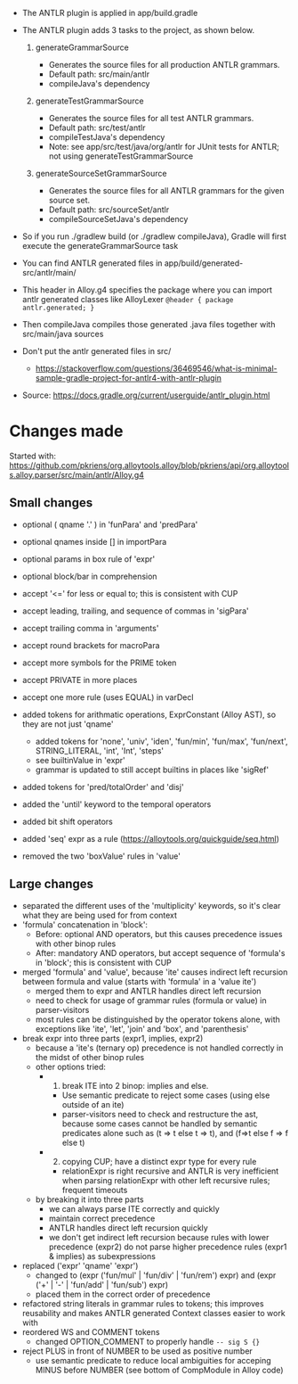 - The ANTLR plugin is applied in app/build.gradle
- The ANTLR plugin adds 3 tasks to the project, as shown below.
    1) generateGrammarSource 
        - Generates the source files for all production ANTLR grammars.
        - Default path: src/main/antlr 
        - compileJava's dependency

    2) generateTestGrammarSource
        - Generates the source files for all test ANTLR grammars.
        - Default path: src/test/antlr
        - compileTestJava's dependency
        - Note: see app/src/test/java/org/antlr for JUnit tests for ANTLR; not using generateTestGrammarSource

    3) generateSourceSetGrammarSource
        - Generates the source files for all ANTLR grammars for the given source set.
        - Default path: src/sourceSet/antlr
        - compileSourceSetJava's dependency
- So if you run ./gradlew build (or ./gradlew compileJava), Gradle will first execute the generateGrammarSource task
- You can find ANTLR generated files in app/build/generated-src/antlr/main/
- This header in Alloy.g4 specifies the package where you can import antlr generated classes like AlloyLexer
    `
    @header {
        package antlr.generated;
    }
    `
- Then compileJava compiles those generated .java files together with src/main/java sources
- Don't put the antlr generated files in src/
    - https://stackoverflow.com/questions/36469546/what-is-minimal-sample-gradle-project-for-antlr4-with-antlr-plugin

- Source: https://docs.gradle.org/current/userguide/antlr_plugin.html

# Changes made 
Started with: https://github.com/pkriens/org.alloytools.alloy/blob/pkriens/api/org.alloytools.alloy.parser/src/main/antlr/Alloy.g4

## Small changes
- optional ( qname '.' ) in 'funPara' and 'predPara'
- optional qnames inside [] in importPara
- optional params in box rule of 'expr'
- optional block/bar in comprehension

- accept '<=' for less or equal to; this is consistent with CUP
- accept leading, trailing, and sequence of commas in 'sigPara' 
- accept trailing comma in 'arguments'
- accept round brackets for macroPara
- accept more symbols for the PRIME token
- accept PRIVATE in more places
- accept one more rule (uses EQUAL) in varDecl

- added tokens for arithmatic operations, ExprConstant (Alloy AST), so they are not just 'qname'
    - added tokens for 'none', 'univ', 'iden', 'fun/min', 'fun/max', 'fun/next', STRING_LITERAL,
                    'int', 'Int', 'steps'
    - see builtinValue in 'expr'
    - grammar is updated to still accept builtins in places like 'sigRef'
- added tokens for 'pred/totalOrder' and 'disj'
- added the 'until' keyword to the temporal operators
- added bit shift operators
- added 'seq' expr as a rule (https://alloytools.org/quickguide/seq.html)

- removed the two 'boxValue' rules in 'value'

## Large changes
- separated the different uses of the 'multiplicity' keywords, so it's clear what they are being used for from context
- 'formula' concatenation in 'block': 
    - Before: optional AND operators, but this causes precedence issues with other binop rules
    - After: mandatory AND operators, but accept sequence of 'formula's in 'block'; this is consistent with CUP
- merged 'formula' and 'value', because 'ite' causes indirect left recursion between formula and value (starts with 'formula' in a 'value ite')
    - merged them to expr and ANTLR handles direct left recursion
    - need to check for usage of grammar rules (formula or value) in parser-visitors
    - most rules can be distinguished by the operator tokens alone, with exceptions like 'ite', 'let', 'join' and 'box', and 'parenthesis'
- break expr into three parts (expr1, implies, expr2)
    - because a 'ite's (ternary op) precedence is not handled correctly in the midst of other binop rules
    - other options tried:
        - 1) break ITE into 2 binop: implies and else. 
            - Use semantic predicate to reject some cases (using else outside of an ite)
            - parser-visitors need to check and restructure the ast, because some cases cannot be handled by semantic predicates alone
                such as (t => t else t => t), and (f=>t else f => f else t)
        - 2) copying CUP; have a distinct expr type for every rule
            - relationExpr is right recursive and ANTLR is very inefficient when parsing relationExpr with other left recursive rules; frequent timeouts
    - by breaking it into three parts 
        - we can always parse ITE correctly and quickly
        - maintain correct precedence
        - ANTLR handles direct left recursion quickly
        - we don't get indirect left recursion because rules with lower precedence (expr2) do not parse higher precedence rules (expr1 & implies) as subexpressions
- replaced ('expr' 'qname' 'expr') 
    - changed to (expr ('fun/mul' | 'fun/div' | 'fun/rem') expr) and (expr ('+' | '-' | 'fun/add' | 'fun/sub') expr)
    - placed them in the correct order of precedence
- refactored string literals in grammar rules to tokens; this improves reusability and makes ANTLR generated Context classes easier to work with
- reordered WS and COMMENT tokens
    - changed OPTION_COMMENT to properly handle 
        `
            --
            sig S {}
        `
- reject PLUS in front of NUMBER to be used as positive number
    - use semantic predicate to reduce local ambiguities for acceping MINUS before NUMBER (see bottom of CompModule in Alloy code)

